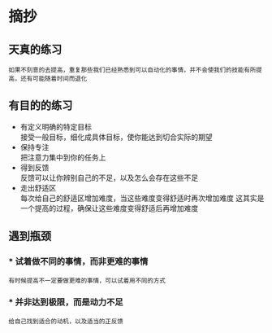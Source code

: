 # 摘抄
## 天真的练习
    如果不刻意的去提高，重复那些我们已经熟悉到可以自动化的事情，并不会使我们的技能有所提高，还有可能随着时间而退化
## 有目的的练习
* 有定义明确的特定目标<br>
    接受一般目标，细化成具体目标，使你能达到切合实际的期望
* 保持专注<br>
    把注意力集中到你的任务上
* 得到反馈<br>
    反馈可以让你辨别自己的不足，以及怎么会存在这些不足
* 走出舒适区<br>
    每次给自己的舒适区增加难度，当这些难度变得舒适时再次增加难度
    这其实是一个提高的过程，确保让这些难度变得舒适后再增加难度
## 遇到瓶颈<br>
### * 试着做不同的事情，而非更难的事情
    有时候提高不一定要做更难的事情，可以试着用不同的方式
### * 并非达到极限，而是动力不足
    给自己找到适合的动机，以及适当的正反馈

